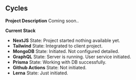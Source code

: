 ## Cycles

**Project Description**
Coming soon..

**Current Stack**

- **NextJS**
  State: Project started nothing available yet.
- **Tailwind**
  State: Integrated to client project.
- **MongoDB**
  State: Initiated. Not configured detailed.
- **GraphQL**
  State: Server is running. User service initiated.
- **Prisma**
  State: Working with DB successfully.
- **Github Actions**
  State: Not initiated.
- **Lerna**
  State: Just initiated.
